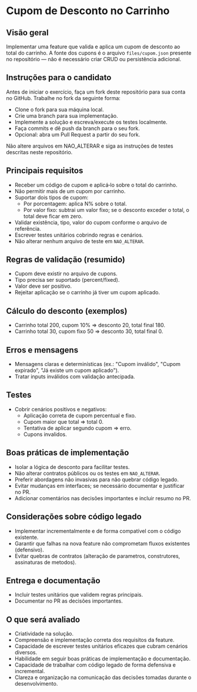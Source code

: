 # Cupom de Desconto no Carrinho

Visão geral
-----------
Implementar uma feature que valida e aplica um cupom de desconto ao total do carrinho. A fonte dos cupons é o arquivo `files/cupom.json` presente no repositório — não é necessário criar CRUD ou persistência adicional.

Instruções para o candidato
--------------------------
Antes de iniciar o exercício, faça um fork deste repositório para sua conta no GitHub. Trabalhe no fork da seguinte forma:
- Clone o fork para sua máquina local.
- Crie uma branch para sua implementação.
- Implemente a solução e escreva/execute os testes localmente.
- Faça commits e dê push da branch para o seu fork.
- Opcional: abra um Pull Request a partir do seu fork.

Não altere arquivos em NAO_ALTERAR e siga as instruções de testes descritas neste repositório.

Principais requisitos
---------------------
- Receber um código de cupom e aplicá‑lo sobre o total do carrinho.
- Não permitir mais de um cupom por carrinho.
- Suportar dois tipos de cupom:
  - Por porcentagem: aplica N% sobre o total.
  - Por valor fixo: subtrai um valor fixo; se o desconto exceder o total, o total deve ficar em zero.
- Validar existência, tipo, valor do cupom conforme o arquivo de referência.
- Escrever testes unitários cobrindo regras e cenários.
- Não alterar nenhum arquivo de teste em `NAO_ALTERAR`.

Regras de validação (resumido)
-------------------------------
- Cupom deve existir no arquivo de cupons.
- Tipo precisa ser suportado (percent/fixed).
- Valor deve ser positivo.
- Rejeitar aplicação se o carrinho já tiver um cupom aplicado.

Cálculo do desconto (exemplos)
------------------------------
- Carrinho total 200, cupom 10% => desconto 20, total final 180.
- Carrinho total 30, cupom fixo 50 => desconto 30, total final 0.

Erros e mensagens
-----------------
- Mensagens claras e determinísticas (ex.: "Cupom inválido", "Cupom expirado", "Já existe um cupom aplicado").
- Tratar inputs inválidos com validação antecipada.

Testes
------
- Cobrir cenários positivos e negativos:
  - Aplicação correta de cupom percentual e fixo.
  - Cupom maior que total => total 0.
  - Tentativa de aplicar segundo cupom => erro.
  - Cupons invalidos.


Boas práticas de implementação
-----------------------------
- Isolar a lógica de desconto para facilitar testes.
- Não alterar contratos públicos ou os testes em `NAO_ALTERAR`.
- Preferir abordagens não invasivas para não quebrar código legado.
- Evitar mudanças em interfaces; se necessário documentar e justificar no PR.
- Adicionar comentários nas decisões importantes e incluir resumo no PR.

Considerações sobre código legado
--------------------------------
- Implementar incrementalmente e de forma compatível com o código existente.
- Garantir que falhas na nova feature não comprometam fluxos existentes (defensivo).
- Evitar quebras de contratos (alteração de parametros, construtores, assinaturas de metodos).

Entrega e documentação
----------------------
- Incluir testes unitários que validem regras principais.
- Documentar no PR as decisões importantes.


O que será avaliado
-------------------
- Criatividade na solução.
- Compreensão e implementação correta dos requisitos da feature.
- Capacidade de escrever testes unitários eficazes que cubram cenários diversos.
- Habilidade em seguir boas práticas de implementação e documentação.
- Capacidade de trabalhar com código legado de forma defensiva e incremental.
- Clareza e organização na comunicação das decisões tomadas durante o desenvolvimento.
